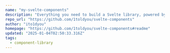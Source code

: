 ```yaml
---
name: "my-svelte-components"
description: "Everything you need to build a Svelte library, powered by [`create-svelte`]."
repo_url: "https://github.com/1toldyou/svelte-components"
author: "ito1dyou"
homepage: "https://github.com/1toldyou/svelte-components#readme"
updated: "2025-01-04T02:50:33.316Z"
tags: 
  - component-library
---
```

